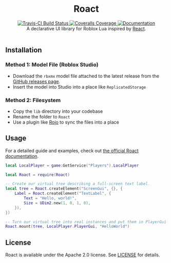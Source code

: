 <h1 align="center">Roact</h1>
<div align="center">
	<a href="https://travis-ci.org/Roblox/roact">
		<img src="https://api.travis-ci.org/Roblox/roact.svg?branch=master" alt="Travis-CI Build Status" />
	</a>
	<a href="https://coveralls.io/github/Roblox/roact?branch=master">
		<img src="https://coveralls.io/repos/github/Roblox/roact/badge.svg?branch=master" alt="Coveralls Coverage" />
	</a>
	<a href="https://roblox.github.io/roact">
		<img src="https://img.shields.io/badge/docs-website-green.svg" alt="Documentation" />
	</a>
</div>

<div align="center">
	A declarative UI library for Roblox Lua inspired by <a href="https://reactjs.org">React</a>.
</div>

<div>&nbsp;</div>

## Installation

### Method 1: Model File (Roblox Studio)
* Download the `rbxmx` model file attached to the latest release from the [GitHub releases page](https://github.com/Roblox/Roact/releases).
* Insert the model into Studio into a place like `ReplicatedStorage`

### Method 2: Filesystem
* Copy the `lib` directory into your codebase
* Rename the folder to `Roact`
* Use a plugin like [Rojo](https://github.com/LPGhatguy/rojo) to sync the files into a place

## Usage
For a detailed guide and examples, check out [the official Roact documentation](https://roblox.github.io/roact).

```lua
local LocalPlayer = game:GetService("Players").LocalPlayer

local Roact = require(Roact)

-- Create our virtual tree describing a full-screen text label.
local tree = Roact.createElement("ScreenGui", {}, {
	Label = Roact.createElement("TextLabel", {
		Text = "Hello, world!",
		Size = UDim2.new(1, 0, 1, 0),
	}),
})

-- Turn our virtual tree into real instances and put them in PlayerGui
Roact.mount(tree, LocalPlayer.PlayerGui, "HelloWorld")
```

## License
Roact is available under the Apache 2.0 license. See [LICENSE](LICENSE) for details.